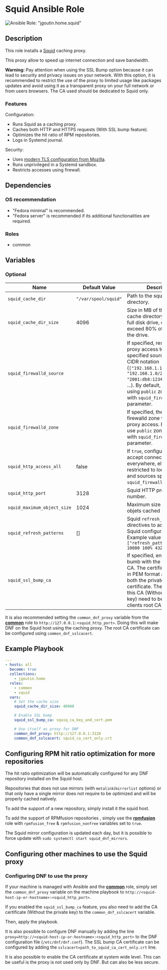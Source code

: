 # Squid Ansible Role

![Ansible Role: "jgoutin.home.squid"](https://github.com/JGoutin/ansible_home/workflows/Ansible%20Role:%20%22jgoutin.home.squid%22/badge.svg)

## Description

This role installs a [Squid](https://www.squid-cache.org) caching proxy.

This proxy allow to speed up internet connection and save bandwidth.

**Warning:** Pay attention when using the SSL Bump option because it can lead to 
security and privacy issues on your network. With this option, it is recommended 
to restrict the use of the proxy to limited usage like packages updates and avoid using
it as a transparent proxy on your full network or from users browsers. The CA used 
should be dedicated to Squid only.

### Features

Configuration:
* Runs Squid as a caching proxy.
* Caches both HTTP and HTTPS requests (With SSL bump feature).
* Optimizes the hit ratio of RPM repositories.
* Logs in Systemd journal.

Security:
* Uses [modern TLS configuration from Mozilla](https://ssl-config.mozilla.org/#config=modern).
* Runs unprivileged in a Systemd sandbox.
* Restricts accesses using firewall.

## Dependencies

### OS recommendation

* "Fedora minimal" is recommended. 
* "Fedora server" is recommended if its additional functionalities are required.

### Roles

* common

## Variables

### Optional

| Name                        | Default Value        | Description                                                                                                                                                                                                                                                     |
|-----------------------------|----------------------|-----------------------------------------------------------------------------------------------------------------------------------------------------------------------------------------------------------------------------------------------------------------|
| `squid_cache_dir`           | `"/var/spool/squid"` | Path to the squid cache directory.                                                                                                                                                                                                                              |
| `squid_cache_dir_size`      | 4096                 | Size in MB of the squid cache directory. If using a full disk drive, does not exceed 80% of the size of the drive.                                                                                                                                              |
| `squid_firewalld_source`    |                      | If specified, restrict the proxy access to the specified sources list in CIDR notation (`["192.168.1.10/32", "192.168.1.0/24", "2001:db8:1234:5678::/64"]`, ...). By default, allow all using `public` zone. Exclusive with `squid_firewalld_zone` parameter.   |
| `squid_firewalld_zone`      |                      | If specified, the existing firewalld zone where allow proxy access. By default, use `public` zone. Exclusive with `squid_firewalld_source` parameter.                                                                                                           |
| `squid_http_access_all`     | false                | If `true`, configure Squid to accept connection from everywhere, else it is restricted to local network and sources specified by `squid_firewalld_source`.                                                                                                      |
| `squid_http_port`           | 3128                 | Squid HTTP proxy port number.                                                                                                                                                                                                                                   |
| `squid_maximum_object_size` | 1024                 | Maximum size in MB of objets cached by Squid.                                                                                                                                                                                                                   |
| `squid_refresh_patterns`    | []                   | Squid `refresh_pattern` directives to add to the Squid configuration file. Example value `["refresh_pattern -i .zip$ 10080 100% 43200"]`                                                                                                                        |
| `squid_ssl_bump_ca`         |                      | If specified, enable SSL bumb with the specified root CA. The certificate must be in PEM format and contain both the private key and the certificate. The certificate of this CA (Without the private key) need to be added to the clients root CA trust store. |

It is also recommended setting the `common_dnf_proxy` variable from the 
[**common**](../common/README.md) role to `http://127.0.0.1:<squid_http_port>`. Doing 
this will make DNF on the Squid host using the caching proxy. The root CA certificate 
can be configured using `common_dnf_sslcacert`.

## Example Playbook

```yaml
---
- hosts: all
  become: true
  collections:
    - jgoutin.home
  roles:
    - common
    - squid
  vars:
    # Set the cache size
    squid_cache_dir_size: 40960

    # Enable SSL bump
    squid_ssl_bump_ca: squiq_ca_key_and_cert.pem

    # Use itself as proxy for DNF
    common_dnf_proxy: http://127.0.0.1:3128
    common_dnf_sslcacert: squid_ca_cert_only.crt
```

## Configuring RPM hit ratio optimization for more repositories

The hit ratio optimization will be automatically configured for any DNF repository 
installed on the Squid host.

Repositories that does not use mirrors (with `metalink`/`mirrorlist` options) or that
only have a single mirror does not require to be optimized and will be properly cached
natively.

To add the support of a new repository, simply install it the squid host.

To add the support of RPMfusion repositories , simply use the 
[**rpmfusion**](../rpmfusion/README.md) role with `rpmfusion_free` & `rpmfusion_nonfree`
variables set to `true`.

The Squid mirror configuration is updated each day, but it is possible to force update 
with `sudo systemctl start squid_dnf_mirrors`.

## Configuring other machines to use the Squid proxy

### Configuring DNF to use the proxy

If your machine is managed with Ansible and the [**common**](../common/README.md) role, 
simply set the `common_dnf_proxy` variable on the machine playbook to 
`http://<squid-host-ip-or-hostname>:<squid_http_port>`.

If you enabled the `squid_ssl_bump_ca` feature, you also need to add the CA certificate
(Without the private key) to the `common_dnf_sslcacert` variable.

Then, apply the playbook.

It is also possible to configure DNF manually by adding the line 
`proxy=http://<squid-host-ip-or-hostname>:<squid_http_port>` to the DNF configuration 
file (`/etc/dnf/dnf.conf`). The SSL bump CA certificate can be configured by adding the
`sslcacert=path_to_squid_ca_cert_only.crt` line.

It is also possible to enable the CA certificate at system wide level. This can be 
useful is the proxy is not used only by DNF. But can also be less secure.
